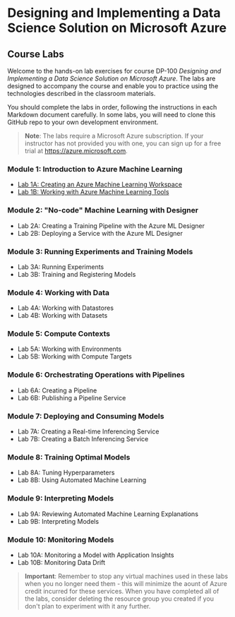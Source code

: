 # Designing and Implementing a Data Science Solution on Microsoft Azure

## Course Labs

Welcome to the hands-on lab exercises for course DP-100 *Designing and Implementing a Data Science Solution on Microsoft Azure*. The labs are designed to accompany the course and enable you to practice using the technologies described in the classroom materials.

You should complete the labs in order, following the instructions in each Markdown document carefully. In some labs, you will need to clone this GitHub repo to your own development environment.

> **Note**: The labs require a Microsoft Azure subscription. If your instructor has not provided you with one, you can sign up for a free trial at https://azure.microsoft.com.

### Module 1: Introduction to Azure Machine Learning

- [Lab 1A: Creating an Azure Machine Learning Workspace](Lab01A.md)
- [Lab 1B: Working with Azure Machine Learning Tools](Lab01B.md)

### Module 2: "No-code" Machine Learning with Designer

- Lab 2A: Creating a Training Pipeline with the Azure ML Designer
- Lab 2B: Deploying a Service with the Azure ML Designer

### Module 3: Running Experiments and Training Models

- Lab 3A: Running Experiments
- Lab 3B: Training and Registering Models

### Module 4: Working with Data

- Lab 4A: Working with Datastores
- Lab 4B: Working with Datasets

### Module 5: Compute Contexts

- Lab 5A: Working with Environments
- Lab 5B: Working with Compute Targets

### Module 6: Orchestrating Operations with Pipelines

- Lab 6A: Creating a Pipeline
- Lab 6B: Publishing a Pipeline Service

### Module 7: Deploying and Consuming Models

- Lab 7A: Creating a Real-time Inferencing Service
- Lab 7B: Creating a Batch Inferencing Service

### Module 8: Training Optimal Models

- Lab 8A: Tuning Hyperparameters
- Lab 8B: Using Automated Machine Learning

### Module 9: Interpreting Models

- Lab 9A: Reviewing Automated Machine Learning Explanations
- Lab 9B: Interpreting Models

### Module 10: Monitoring Models

- Lab 10A: Monitoring a Model with Application Insights
- Lab 10B: Monitoring Data Drift

> **Important**: Remember to stop any virtual machines used in these labs when you no longer need them - this will minimize the aount of Azure credit incurred for these services. When you have completed all of the labs, consider deleting the resource group you created if you don't plan to experiment with it any further.
